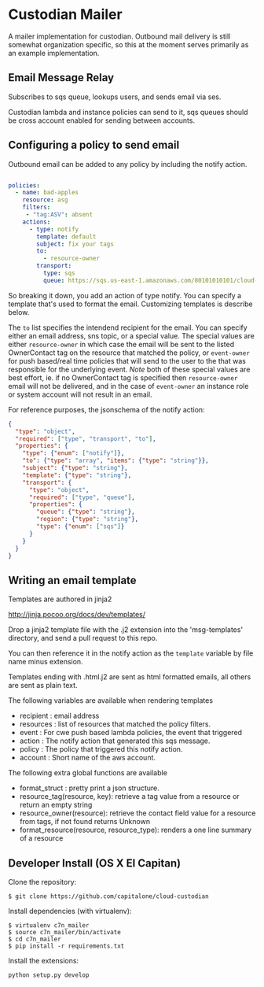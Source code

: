 # Custodian Mailer

A mailer implementation for custodian. Outbound mail delivery
is still somewhat organization specific, so this at the moment
serves primarily as an example implementation.

## Email Message Relay

Subscribes to sqs queue, lookups users, and sends email via ses.

Custodian lambda and instance policies can send to it, sqs queues
should be cross account enabled for sending between accounts.


## Configuring a policy to send email

Outbound email can be added to any policy by including the notify
action.

```yaml

policies:
  - name: bad-apples
    resource: asg
    filters:
     - "tag:ASV": absent
    actions:
      - type: notify
        template: default
        subject: fix your tags
        to:
          - resource-owner
        transport:
          type: sqs
          queue: https://sqs.us-east-1.amazonaws.com/80101010101/cloud-custodian-message-relay
```

So breaking it down, you add an action of type notify. You can specify a template that's
used to format the email. Customizing templates is describe below.

The `to` list specifies the intendend recipient for the email. You can specify either
an email address, sns topic, or a special value. The special values are either
`resource-owner` in which case the email will be sent to the listed OwnerContact tag
on the resource that matched the policy, or `event-owner` for push based/real time policies
that will send to the user to the that was responsible for the underlying event. *Note*
both of these special values are best effort, ie. if no OwnerContact tag is specified
then `resource-owner` email will not be delivered, and in the case of `event-owner` an
instance role or system account will not result in an email.

For reference purposes, the jsonschema of the notify action:

```json
{
  "type": "object",
  "required": ["type", "transport", "to"],
  "properties": {
    "type": {"enum": ["notify"]},
    "to": {"type": "array", "items": {"type": "string"}},
    "subject": {"type": "string"},
    "template": {"type": "string"},
    "transport": {
      "type": "object",
      "required": ["type", "queue"],
      "properties": {
        "queue": {"type": "string"},
        "region": {"type": "string"},
        "type": {"enum": ["sqs"]}
      }
    }
  }
}
```


## Writing an email template

Templates are authored in jinja2

http://jinja.pocoo.org/docs/dev/templates/

Drop a jinja2 template file with the .j2 extension into the
'msg-templates' directory, and send a pull request to this repo.

You can then reference it in the notify action as the `template`
variable by file name minus extension.

Templates ending with .html.j2 are sent as html formatted emails,
all others are sent as plain text.

The following variables are available when rendering templates

  - recipient : email address
  - resources : list of resources that matched the policy filters.
  - event : For cwe push based lambda policies, the event that triggered
  - action : The notify action that generated this sqs message.
  - policy : The policy that triggered this notify action.
  - account : Short name of the aws account.

The following extra global functions are available

  - format_struct : pretty print a json structure.
  - resource_tag(resource, key): retrieve a tag value from a resource or return an empty string
  - resource_owner(resource): retrieve the contact field value for a resource from tags, if not found returns Unknown
  - format_resource(resource, resource_type): renders a one line summary of a resource


## Developer Install (OS X El Capitan)

Clone the repository:
```
$ git clone https://github.com/capitalone/cloud-custodian
```
Install dependencies (with virtualenv):
```
$ virtualenv c7n_mailer
$ source c7n_mailer/bin/activate
$ cd c7n_mailer
$ pip install -r requirements.txt
```
Install the extensions:
```
python setup.py develop
```
